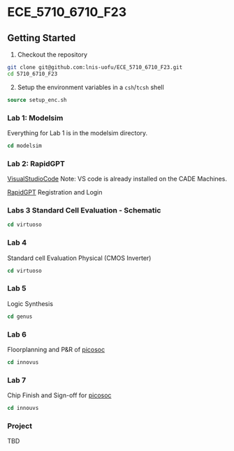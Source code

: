 # ECE_5710_6710_F23

## Getting Started

1. Checkout the repository
```sh
git clone git@github.com:lnis-uofu/ECE_5710_6710_F23.git
cd 5710_6710_F23
```
2. Setup the environment variables in a `csh`/`tcsh` shell
```csh
source setup_enc.sh
```
### Lab 1: Modelsim
Everything for Lab 1 is in the modelsim directory.
```csh
cd modelsim
```
### Lab 2: RapidGPT
  [VisualStudioCode](https://code.visualstudio.com/download) Note: VS code is already installed on the CADE Machines.
  
  [RapidGPT](https://getrapidgpt.rapidsilicon.com/User/SignUp) Registration and Login

### Labs 3 Standard Cell Evaluation - Schematic
  ```csh
cd virtuoso
```
### Lab 4
  Standard cell Evaluation Physical (CMOS Inverter)
  ```csh
cd virtuoso
```

### Lab 5
  Logic Synthesis
  ```csh
cd genus
```

### Lab 6
  Floorplanning and P&R of [picosoc](https://github.com/YosysHQ/picorv32/tree/master)
  ```csh
cd innovus
```
### Lab 7
Chip Finish and Sign-off for [picosoc](https://github.com/YosysHQ/picorv32/tree/master)
```csh
cd innouvs
```
### Project
  TBD
  
